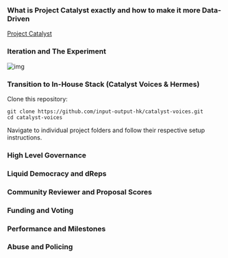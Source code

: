 ### What is Project Catalyst exactly and how to make it more Data-Driven
[Project Catalyst](https://projectcatalyst.io/)

### Iteration and The Experiment
![img](https://i.imgur.com/GSo0wpa.jpeg)

### Transition to In-House Stack (Catalyst Voices & Hermes)
Clone this repository:

~~~
git clone https://github.com/input-output-hk/catalyst-voices.git
cd catalyst-voices
~~~

Navigate to individual project folders and follow their respective setup instructions.

### High Level Governance

### Liquid Democracy and dReps

### Community Reviewer and Proposal Scores

### Funding and Voting

### Performance and Milestones

### Abuse and Policing
